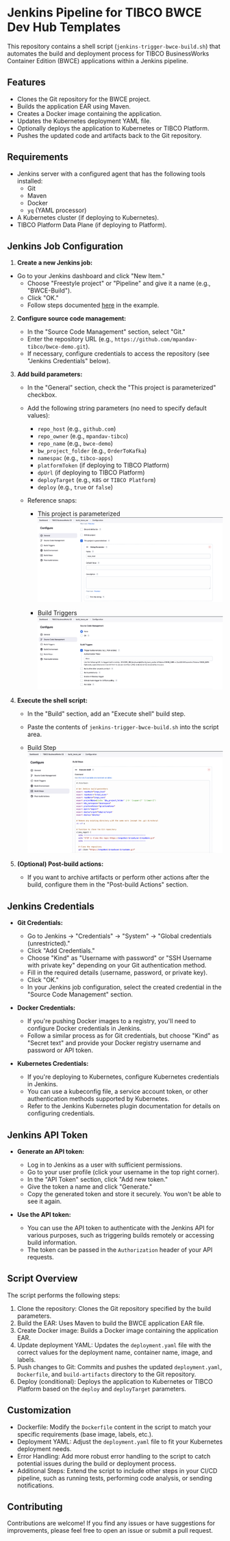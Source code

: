 # Jenkins Pipeline for TIBCO BWCE Dev Hub Templates

This repository contains a shell script (`jenkins-trigger-bwce-build.sh`) that automates the build and deployment process for TIBCO BusinessWorks Container Edition (BWCE) applications within a Jenkins pipeline.

## Features

* Clones the Git repository for the BWCE project.
* Builds the application EAR using Maven.
* Creates a Docker image containing the application.
* Updates the Kubernetes deployment YAML file.
* Optionally deploys the application to Kubernetes or TIBCO Platform.
* Pushes the updated code and artifacts back to the Git repository.

## Requirements

* Jenkins server with a configured agent that has the following tools installed:
    * Git
    * Maven
    * Docker
    * `yq` (YAML processor)
* A Kubernetes cluster (if deploying to Kubernetes).
* TIBCO Platform Data Plane (if deploying to Platform).

## Jenkins Job Configuration

1. **Create a new Jenkins job:**
- Go to your Jenkins dashboard and click "New Item."
    - Choose "Freestyle project" or "Pipeline" and give it a name (e.g., "BWCE-Build").
    - Click "OK."
    - Follow steps documented [here](https://github.com/mpandav-tibco/tibco-developer-hub/tree/main/examples/plugin-scaffolder-backend-module-trigger-jenkins-job) in the example.

2. **Configure source code management:**
   - In the "Source Code Management" section, select "Git."
   - Enter the repository URL (e.g., `https://github.com/mpandav-tibco/bwce-demo.git`).
   - If necessary, configure credentials to access the repository (see "Jenkins Credentials" below).

3. **Add build parameters:**
   - In the "General" section, check the "This project is parameterized" checkbox.
   - Add the following string parameters (no need to specify default values):
     * `repo_host` (e.g., `github.com`)
     * `repo_owner` (e.g., `mpandav-tibco`)
     * `repo_name` (e.g., `bwce-demo`)
     * `bw_project_folder` (e.g., `OrderToKafka`)
     * `namespac` (e.g., `tibco-apps`)
     * `platformToken` (if deploying to TIBCO Platform)
     * `dpUrl` (if deploying to TIBCO Platform)
     * `deployTarget` (e.g., `K8S` or `TIBCO Platform`)
     * `deploy` (e.g., `true` or `false`)
    
    - Reference snaps:
      - This project is parameterized ![alt text](image.png)
  
      - Build Triggers  ![alt text](image-1.png)
    
4. **Execute the shell script:**
   - In the "Build" section, add an "Execute shell" build step.
   - Paste the contents of `jenkins-trigger-bwce-build.sh` into the script area.
   
   - Build Step ![alt text](image-2.png)
5. **(Optional) Post-build actions:**
   - If you want to archive artifacts or perform other actions after the build, configure them in the "Post-build Actions" section.

## Jenkins Credentials

* **Git Credentials:**
   - Go to Jenkins -> "Credentials" -> "System" -> "Global credentials (unrestricted)."
   - Click "Add Credentials."
   - Choose "Kind" as "Username with password" or "SSH Username with private key" depending on your Git authentication method.
   - Fill in the required details (username, password, or private key).
   - Click "OK."
   - In your Jenkins job configuration, select the created credential in the "Source Code Management" section.

* **Docker Credentials:**
   - If you're pushing Docker images to a registry, you'll need to configure Docker credentials in Jenkins.
   - Follow a similar process as for Git credentials, but choose "Kind" as "Secret text" and provide your Docker registry username and password or API token.

* **Kubernetes Credentials:**
   - If you're deploying to Kubernetes, configure Kubernetes credentials in Jenkins.
   - You can use a kubeconfig file, a service account token, or other authentication methods supported by Kubernetes.
   - Refer to the Jenkins Kubernetes plugin documentation for details on configuring credentials.

## Jenkins API Token

* **Generate an API token:**
   - Log in to Jenkins as a user with sufficient permissions.
   - Go to your user profile (click your username in the top right corner).
   - In the "API Token" section, click "Add new token."
   - Give the token a name and click "Generate."
   - Copy the generated token and store it securely. You won't be able to see it again.

* **Use the API token:**
   - You can use the API token to authenticate with the Jenkins API for various purposes, such as triggering builds remotely or accessing build information.
   - The token can be passed in the `Authorization` header of your API requests.

## Script Overview

The script performs the following steps:

1.  Clone the repository: Clones the Git repository specified by the build parameters.
2.  Build the EAR: Uses Maven to build the BWCE application EAR file.
3.  Create Docker image: Builds a Docker image containing the application EAR.
4.  Update deployment YAML: Updates the `deployment.yaml` file with the correct values for the deployment name, container name, image, and labels.
5.  Push changes to Git: Commits and pushes the updated `deployment.yaml`, `Dockerfile`, and `build-artifacts` directory to the Git repository.
6.  Deploy (conditional): Deploys the application to Kubernetes or TIBCO Platform based on the `deploy` and `deployTarget` parameters.

## Customization

*   Dockerfile: Modify the `Dockerfile` content in the script to match your specific requirements (base image, labels, etc.).
*   Deployment YAML: Adjust the `deployment.yaml` file to fit your Kubernetes deployment needs.
*   Error Handling: Add more robust error handling to the script to catch potential issues during the build or deployment process.
*   Additional Steps: Extend the script to include other steps in your CI/CD pipeline, such as running tests, performing code analysis, or sending notifications.

## Contributing

Contributions are welcome! If you find any issues or have suggestions for improvements, please feel free to open an issue or submit a pull request.

